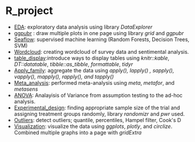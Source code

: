 # R_project
  - [EDA](EDA): exploratory data analysis using library *DataExplorer*
  - <a href="https://github.com/dana6691/R_projects/blob/master/ggpubr%20package/ggpubr%20package.Rmd">ggpubr</a> : draw multiple plots in one page using library *grid* and *ggpubr*
  - [Seaflow](Seaflow): supervised machine learning (Random Forests, Decision Trees, SVM)
  - [Wordcloud](Wordcloud): creating wordcloud of survey data and sentimental analysis.
  - [table_display](table_display):introduce ways to display tables using *knitr::kable*, *DT::datatable*, *tibble::as_tibble*, *formattable*, *tidyr*
  - [Apply_family](Apply_family): aggregate the data using *apply(), lapply() , sapply(), vapply(), mapply(), rapply(), and tapply()* 
  - [Meta_analysis](Meta_analysis): performed meta-analysis using *meta*, *metafor*, and *metasens*  
  - [ANOVA](ANOVA): Analayisis of Variance from assumption testing to the ad-hoc analysis.
  - [Experimental_design](Experimental_design): finding appropriate sample size of the trial and assigning treatment groups randomly, library *randomizr* and *pwr* used.  
  - [Outliers](Outliers): detect outliers; quantile, percentiles, Hampel filter, Cook's D    
  - [Visualization](Visualization): visualize the data using *ggplots*, *plotly*, and *circlize*. Combined multiple graphs into a page with *gridExtra*
